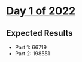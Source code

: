 # [Day 1 of 2022](https://adventofcode.com/2022/day/1)

## Expected Results

- Part 1: 66719
- Part 2: 198551
